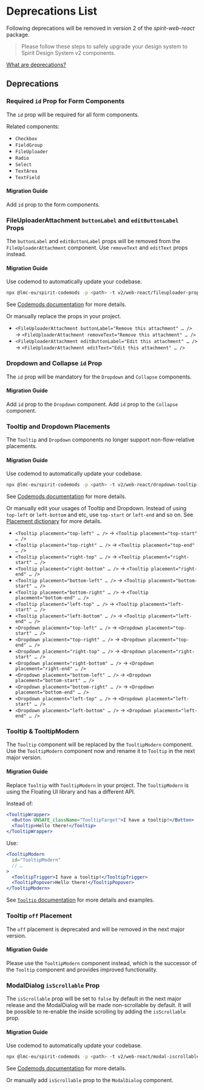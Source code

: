 # Deprecations List

Following deprecations will be removed in version 2 of the _spirit-web-react_ package.

> Please follow these steps to safely upgrade your design system to Spirit Design System v2 components.

[What are deprecations?][readme-deprecations]

## Deprecations

### Required `id` Prop for Form Components

The `id` prop will be required for all form components.

Related components:

- `Checkbox`
- `FieldGroup`
- `FileUploader`
- `Radio`
- `Select`
- `TextArea`
- `TextField`

#### Migration Guide

Add `id` prop to the form components.

### FileUploaderAttachment `buttonLabel` and `editButtonLabel` Props

The `buttonLabel` and `editButtonLabel` props will be removed from the `FileUploaderAttachment` component.
Use `removeText` and `editText` props instead.

#### Migration Guide

Use codemod to automatically update your codebase.

```sh
npx @lmc-eu/spirit-codemods -p <path> -t v2/web-react/fileuploader-prop-names
```

See [Codemods documentation][readme-codemods] for more details.

Or manually replace the props in your project.

- `<FileUploaderAttachment buttonLabel="Remove this attachment" … />` → `<FileUploaderAttachment removeText="Remove this attachment" … />`
- `<FileUploaderAttachment editButtonLabel="Edit this attachment" … />` → `<FileUploaderAttachment editText="Edit this attachment" … />`

### Dropdown and Collapse `id` Prop

The `id` prop will be mandatory for the `Dropdown` and `Collapse` components.

#### Migration Guide

Add `id` prop to the `Dropdown` component.
Add `id` prop to the `Collapse` component.

### Tooltip and Dropdown Placements

The `Tooltip` and `Dropdown` components no longer support non-flow-relative placements.

#### Migration Guide

Use codemod to automatically update your codebase.

```sh
npx @lmc-eu/spirit-codemods -p <path> -t v2/web-react/dropdown-tooltip-flow-placement
```

See [Codemods documentation][readme-codemods] for more details.

Or manually edit your usages of Tooltip and Dropdown. Instead of using `top-left` or
`left-bottom` and etc, use `top-start` or `left-end` and so on.
See [Placement dictionary][dictionary-placement] for more details.

- `<Tooltip placement="top-left" … />` → `<Tooltip placement="top-start" … />`
- `<Tooltip placement="top-right" … />` → `<Tooltip placement="top-end" … />`
- `<Tooltip placement="right-top" … />` → `<Tooltip placement="right-start" … />`
- `<Tooltip placement="right-bottom" … />` → `<Tooltip placement="right-end" … />`
- `<Tooltip placement="bottom-left" … />` → `<Tooltip placement="bottom-start" … />`
- `<Tooltip placement="bottom-right" … />` → `<Tooltip placement="bottom-end" … />`
- `<Tooltip placement="left-top" … />` → `<Tooltip placement="left-start" … />`
- `<Tooltip placement="left-bottom" … />` → `<Tooltip placement="left-end" … />`
- `<Dropdown placement="top-left" … />` → `<Dropdown placement="top-start" … />`
- `<Dropdown placement="top-right" … />` → `<Dropdown placement="top-end" … />`
- `<Dropdown placement="right-top" … />` → `<Dropdown placement="right-start" … />`
- `<Dropdown placement="right-bottom" … />` → `<Dropdown placement="right-end" … />`
- `<Dropdown placement="bottom-left" … />` → `<Dropdown placement="bottom-start" … />`
- `<Dropdown placement="bottom-right" … />` → `<Dropdown placement="bottom-end" … />`
- `<Dropdown placement="left-top" … />` → `<Dropdown placement="left-start" … />`
- `<Dropdown placement="left-bottom" … />` → `<Dropdown placement="left-end" … />`

### Tooltip & TooltipModern

The `Tooltip` component will be replaced by the `TooltipModern` component.
Use the `TooltipModern` component now and rename it to `Tooltip` in the next major version.

#### Migration Guide

Replace `Tooltip` with `TooltipModern` in your project.
The `TooltipModern` is using the Floating UI library and has a different API.

Instead of:

```jsx
<TooltipWrapper>
  <Button UNSAFE_className="TooltipTarget">I have a tooltip!</Button>
  <Tooltip>Hello there!</Tooltip>
</TooltipWrapper>
```

Use:

```jsx
<TooltipModern
  id="TooltipModern"
  // …
>
  <TooltipTrigger>I have a tooltip!</TooltipTrigger>
  <TooltipPopover>Hello there!</TooltipPopover>
</TooltipModern>
```

See [`Tooltip` documentation][tooltip-readme] for more details and examples.

### Tooltip `off` Placement

The `off` placement is deprecated and will be removed in the next major version.

#### Migration Guide

Please use the `TooltipModern` component instead, which is the successor of the `Tooltip` component and
provides improved functionality.

### ModalDialog `isScrollable` Prop

The `isScrollable` prop will be set to `false` by default in the next major release and the ModalDialog will be made
non-scrollable by default. It will be possible to re-enable the inside scrolling by adding the `isScrollable` prop.

#### Migration Guide

Use codemod to automatically update your codebase.

```sh
npx @lmc-eu/spirit-codemods -p <path> -t v2/web-react/modal-iscrollable-prop
```

See [Codemods documentation][readme-codemods] for more details.

Or manually add `isScrollable` prop to the `ModalDialog` component.

[readme-codemods]: https://github.com/lmc-eu/spirit-design-system/blob/main/packages/codemods/README.md
[dictionary-placement]: https://github.com/lmc-eu/spirit-design-system/blob/main/docs/DICTIONARIES.md#placement
[dropdown-readme]: https://github.com/lmc-eu/spirit-design-system/blob/main/packages/web-react/src/components/Dropdown/README.md
[readme-deprecations]: https://github.com/lmc-eu/spirit-design-system/blob/main/packages/web-react/README.md#deprecations
[tooltip-readme]: https://github.com/lmc-eu/spirit-design-system/blob/main/packages/web-react/src/components/Tooltip/README.md
